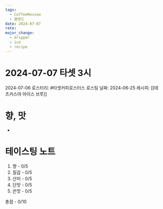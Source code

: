 ```yaml
---
tags:
  - CoffeeReview
  - 블렌드
date: 2024-07-07
rate: 
major_change:
  - dripper
  - ice
  - recipe
---
```

# 2024-07-07 타셋 3시
2024-07-06
로스터리: #타셋커피로스터스
로스팅 날짜: 2024-06-25
레시피: [[테츠카스야 아이스 브루]]
# 향, 맛
- 
# 테이스팅 노트
1. 향 - 0/5
2. 질감 - 0/5
3. 산미 - 0/5
4. 단맛 - 0/5
5. 쓴맛 - 0/5

총점 - 0/10